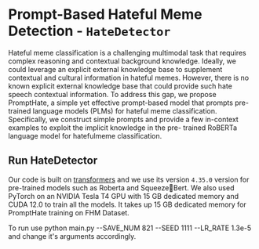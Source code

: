 # Prompt-Based Hateful Meme Detection - `HateDetector`


Hateful meme classification is a challenging multimodal task that requires complex reasoning and contextual background knowledge. 
Ideally, we could leverage an explicit external knowledge base to supplement contextual and cultural information in hateful memes. 
However, there is no known explicit external knowledge base that could provide such hate speech contextual information. 
To address this gap, we propose PromptHate, a simple yet effective prompt-based model that prompts pre-trained language models (PLMs) for hateful meme
classification. Specifically, we construct simple prompts and provide a few in-context examples to exploit the implicit knowledge in the pre-
trained RoBERTa language model for hatefulmeme classification.


## Run HateDetector
Our code is built on [transformers](https://github.com/huggingface/transformers) and we use its version `4.35.0` version for pre-trained models such as Roberta and SqueezeBert. We also used PyTorch on an NVIDIA Tesla T4 GPU with 15 GB dedicated memory and CUDA 12.0 to train all the models. It takes up 15 GB dedicated memory for PromptHate training on FHM Dataset. 

To run use 
python main.py --SAVE_NUM 821 --SEED 1111 --LR_RATE 1.3e-5 and change it's arguments accordingly.




